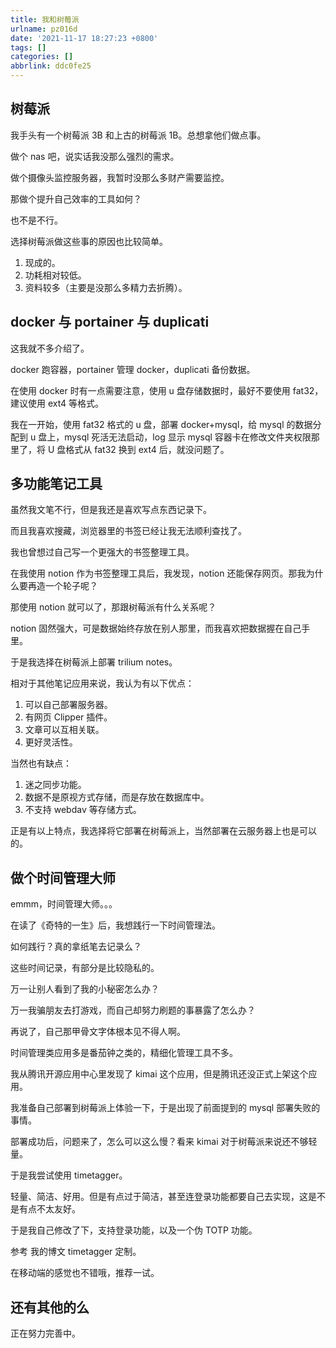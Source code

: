 ```yaml
---
title: 我和树莓派
urlname: pz016d
date: '2021-11-17 18:27:23 +0800'
tags: []
categories: []
abbrlink: ddc0fe25
---
```


## 树莓派

我手头有一个树莓派 3B 和上古的树莓派 1B。总想拿他们做点事。

做个 nas 吧，说实话我没那么强烈的需求。

做个摄像头监控服务器，我暂时没那么多财产需要监控。

那做个提升自己效率的工具如何？

也不是不行。

选择树莓派做这些事的原因也比较简单。

1. 现成的。
1. 功耗相对较低。
1. 资料较多（主要是没那么多精力去折腾）。

## docker 与 portainer 与 duplicati

这我就不多介绍了。

docker 跑容器，portainer 管理 docker，duplicati 备份数据。

在使用 docker 时有一点需要注意，使用 u 盘存储数据时，最好不要使用 fat32，建议使用 ext4 等格式。

我在一开始，使用 fat32 格式的 u 盘，部署 docker+mysql，给 mysql 的数据分配到 u 盘上，mysql 死活无法启动，log 显示 mysql 容器卡在修改文件夹权限那里了，将 U 盘格式从 fat32 换到 ext4 后，就没问题了。

## 多功能笔记工具

虽然我文笔不行，但是我还是喜欢写点东西记录下。

而且我喜欢搜藏，浏览器里的书签已经让我无法顺利查找了。

我也曾想过自己写一个更强大的书签整理工具。

在我使用 notion 作为书签整理工具后，我发现，notion 还能保存网页。那我为什么要再造一个轮子呢？

那使用 notion 就可以了，那跟树莓派有什么关系呢？

notion 固然强大，可是数据始终存放在别人那里，而我喜欢把数据握在自己手里。

于是我选择在树莓派上部署 trilium notes。

相对于其他笔记应用来说，我认为有以下优点：

1. 可以自己部署服务器。
1. 有网页 Clipper 插件。
1. 文章可以互相关联。
1. 更好灵活性。

当然也有缺点：

1. 迷之同步功能。
1. 数据不是原视方式存储，而是存放在数据库中。
1. 不支持 webdav 等存储方式。

正是有以上特点，我选择将它部署在树莓派上，当然部署在云服务器上也是可以的。

## 做个时间管理大师

emmm，时间管理大师。。。

在读了《奇特的一生》后，我想践行一下时间管理法。

如何践行？真的拿纸笔去记录么？

这些时间记录，有部分是比较隐私的。

万一让别人看到了我的小秘密怎么办？

万一我骗朋友去打游戏，而自己却努力刷题的事暴露了怎么办？

再说了，自己那甲骨文字体根本见不得人啊。

时间管理类应用多是番茄钟之类的，精细化管理工具不多。

我从腾讯开源应用中心里发现了 kimai 这个应用，但是腾讯还没正式上架这个应用。

我准备自己部署到树莓派上体验一下，于是出现了前面提到的 mysql 部署失败的事情。

部署成功后，问题来了，怎么可以这么慢？看来 kimai 对于树莓派来说还不够轻量。

于是我尝试使用 timetagger。

轻量、简洁、好用。但是有点过于简洁，甚至连登录功能都要自己去实现，这是不是有点不太友好。

于是我自己修改了下，支持登录功能，以及一个伪 TOTP 功能。

参考 我的博文 timetagger 定制。

在移动端的感觉也不错哦，推荐一试。

## 还有其他的么

正在努力完善中。
